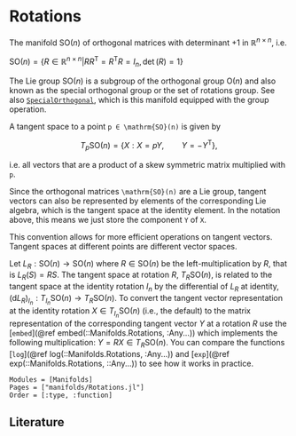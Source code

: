 # Rotations

The manifold $\mathrm{SO}(n)$ of orthogonal matrices with determinant $+1$ in $ℝ^{n × n}$, i.e.

$\mathrm{SO}(n) = \bigl\{R ∈ ℝ^{n × n} \big| R R^{\mathrm{T}} =
R^{\mathrm{T}}R = I_n, \det(R) = 1 \bigr\}$

The Lie group $\mathrm{SO}(n)$ is a subgroup of the orthogonal group $\mathrm{O}(n)$ and also known as the special orthogonal group or the set of rotations group.
See also [`SpecialOrthogonal`](@ref), which is this manifold equipped with the group operation.

A tangent space to a point ``p ∈ \mathrm{SO}(n)`` is given by

```math
T_p\mathrm{SO}(n) = \{X : X=pY,\qquad Y=-Y^{\mathrm{T}}\},
```

i.e. all vectors that are a product of a skew symmetric matrix multiplied with ``p``.

Since the orthogonal matrices ``\mathrm{SO}(n)`` are a Lie group, tangent vectors can also be
represented by elements of the corresponding Lie algebra, which is the tangent space at the identity element.
In the notation above, this means we just store the component ``Y`` of ``X``.

This convention allows for more efficient operations on tangent vectors.
Tangent spaces at different points are different vector spaces.

Let $L_R: \mathrm{SO}(n) → \mathrm{SO}(n)$ where $R ∈ \mathrm{SO}(n)$ be the left-multiplication by $R$, that is $L_R(S) = RS$.
The tangent space at rotation $R$, $T_R \mathrm{SO}(n)$, is related to the tangent space at the identity rotation $I_n$ by the differential of $L_R$ at identity, $(\mathrm{d}L_R)_{I_n} : T_{I_n} \mathrm{SO}(n) → T_R \mathrm{SO}(n)$.
To convert the tangent vector representation at the identity rotation $X ∈ T_{I_n} \mathrm{SO}(n)$ (i.e., the default) to the matrix representation of the corresponding tangent vector $Y$ at a rotation $R$ use the [`embed`](@ref embed(::Manifolds.Rotations, :Any...)) which implements the following multiplication: $Y = RX ∈ T_R \mathrm{SO}(n)$.
You can compare the functions [`log`](@ref log(::Manifolds.Rotations, :Any...)) and [`exp`](@ref exp(::Manifolds.Rotations, ::Any...)) to see how it works in practice.

```@autodocs
Modules = [Manifolds]
Pages = ["manifolds/Rotations.jl"]
Order = [:type, :function]
```

## Literature
